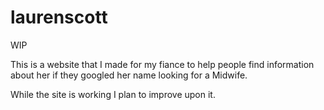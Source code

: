 # laurenscott

WIP

This is a website that I made for my fiance to help people find information about her if they googled her name looking for a Midwife.

While the site is working I plan to improve upon it.
